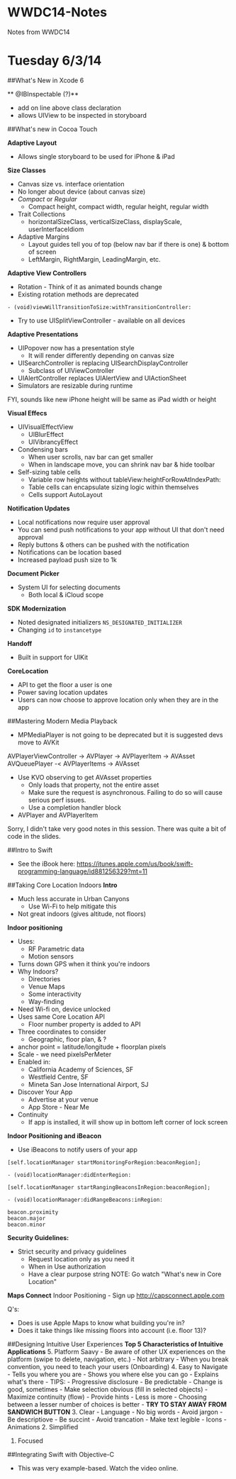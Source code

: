 WWDC14-Notes
============

Notes from WWDC14

# Tuesday 6/3/14
##What's New in Xcode 6

** @IBInspectable (?)**
- add on line above class declaration
- allows UIView to be inspected in storyboard


##What's new in Cocoa Touch

**Adaptive Layout**
- Allows single storyboard to be used for iPhone & iPad

**Size Classes**
- Canvas size vs. interface orientation
- No longer about device (about canvas size)
- *Compact* or *Regular*
    - Compact height, compact width, regular height, regular width
- Trait Collections
    - horizontalSizeClass, verticalSizeClass, displayScale, userInterfaceIdiom
- Adaptive Margins
    - Layout guides tell you of top (below nav bar if there is one) & bottom of screen
    - LeftMargin, RightMargin, LeadingMargin, etc.

**Adaptive View Controllers**
- Rotation - Think of it as animated bounds change
- Existing rotation methods are deprecated

```
- (void)viewWillTransitionToSize:withTransitionController:
```
- Try to use UISplitViewController - available on all devices

**Adaptive Presentations**
- UIPopover now has a presentation style
    - It will render differently depending on canvas size
- UISearchController is replacing UISearchDisplayController
    - Subclass of UIViewController
- UIAlertController replaces UIAlertView and UIActionSheet
- Simulators are resizable during runtime

FYI, sounds like new iPhone height will be same as iPad width or height

**Visual Effecs**
- UIVisualEffectView 
    - UIBlurEffect
    - UIVibrancyEffect
- Condensing bars
    - When user scrolls, nav bar can get smaller
    - When in landscape move, you can shrink nav bar & hide toolbar
- Self-sizing table cells
    - Variable row heights without tableView:heightForRowAtIndexPath:
    - Table cells can encapsulate sizing logic within themselves
    - Cells support AutoLayout

**Notification Updates**
- Local notifications now require user approval
- You can send push notifications to your app without UI that don't need approval
- Reply buttons & others can be pushed with the notification
- Notifications can be location based
- Increased payload push size to 1k

**Document Picker**
- System UI for selecting documents
    - Both local & iCloud scope

**SDK Modernization**
- Noted designated initializers ```NS_DESIGNATED_INITIALIZER```
- Changing ```id``` to ```instancetype```

**Handoff**
- Built in support for UIKit

**CoreLocation**
- API to get the floor a user is one
- Power saving location updates
- Users can now choose to approve location only when they are in the app

##Mastering Modern Media Playback
- MPMediaPlayer is not going to be deprecated but it is suggested devs move to AVKit

AVPlayerViewController -> AVPlayer -> AVPlayerItem -> AVAsset
                        AVQueuePlayer -< AVPlayerItems -> AVAsset

- Use KVO observing to get AVAsset properties
    - Only loads that property, not the entire asset
    - Make sure the request is asynchronous. Failing to do so will cause serious perf issues.
    - Use a completion handler block
- AVPlayer and AVPlayerItem

Sorry, I didn't take very good notes in this session. There was quite a bit of code in the slides.

##Intro to Swift
- See the iBook here: https://itunes.apple.com/us/book/swift-programming-language/id881256329?mt=11

##Taking Core Location Indoors
**Intro**
- Much less accurate in Urban Canyons
    - Use Wi-Fi to help mitigate this
- Not great indoors (gives altitude, not floors)

**Indoor positioning**
- Uses:
    - RF Parametric data
    - Motion sensors
- Turns down GPS when it think you're indoors
- Why Indoors?
    - Directories
    - Venue Maps
    - Some interactivity
    - Way-finding
- Need Wi-fi on, device unlocked
- Uses same Core Location API
    - Floor number property is added to API
- Three coordinates to consider
    - Geographic, floor plan, & ?
- anchor point = latitude/longitude + floorplan pixels
- Scale - we need pixelsPerMeter
- Enabled in:
    - California Academy of Sciences, SF
    - Westfield Centre, SF
    - Mineta San Jose International Airport, SJ
- Discover Your App
    - Advertise at your venue
    - App Store - Near Me
- Continuity
    - If app is installed, it will show up in bottom left corner of lock screen

**Indoor Positioning and iBeacon**
- Use iBeacons to notify users of your app

```
[self.locationManager startMonitoringForRegion:beaconRegion];

- (void)locationManager:didEnterRegion:
```
```
[self.locationManager startRangingBeaconsInRegion:beaconRegion];

- (void)locationManager:didRangeBeacons:inRegion:

beacon.proximity
beacon.major
beacon.minor
```
**Security Guidelines:**
- Strict security and privacy guidelines
    - Request location only as you need it
    - When in Use authorization
    - Have a clear purpose string
NOTE: Go watch "What's new in Core Location"

**Maps Connect**
Indoor Positioning - Sign up
http://capsconnect.apple.com

Q's:
- Does is use Apple Maps to know what building you're in?
- Does it take things like missing floors into account (i.e. floor 13)?

##Designing Intuitive User Experiences
**Top 5 Characteristics of Intuitive Applications**
5. Platform Saavy
    - Be aware of other UX experiences on the platform (swipe to delete, navigation, etc.)
    - Not arbitrary
    - When you break convention, you need to teach your users (Onboarding)
4. Easy to Navigate
    - Tells you where you are
    - Shows you where else you can go
    - Explains what's there
    - TIPS:
        - Progressive disclosure
        - Be predictable
            - Change is good, sometimes
        - Make selection obvious (fill in selected objects)
        - Maximize continuity (flow)
        - Provide hints
        - Less is more
            - Choosing between a lesser number of choices is better
        - **TRY TO STAY AWAY FROM SANDWICH BUTTON**
3. Clear
    - Language
        - No big words
        - Avoid jargon
        - Be descriptiove
        - Be succint
        - Avoid trancation
        - Make text legible
    - Icons
    - Animations
2. Simplified
1. Focused

##Integrating Swift with Objective-C

- This was very example-based. Watch the video online.